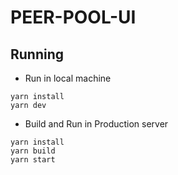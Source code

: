 # PEER-POOL-UI

## Running
- Run in local machine

```
yarn install
yarn dev
```

- Build and Run in Production server

```
yarn install
yarn build
yarn start
```